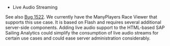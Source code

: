 * Live Audio Streaming

See also [Bug 1522](http://bugzilla.sapsailing.com/bugzilla/show_bug.cgi?id=1522). We currently have the ManyPlayers Race Viewer that supports this use case. It is based on Flash and requires several additional server-side components. Adding live audio support to the HTML-based SAP Sailing Analytics could simplify the consumption of live audio streams for certain use cases and could ease server administration considerably.